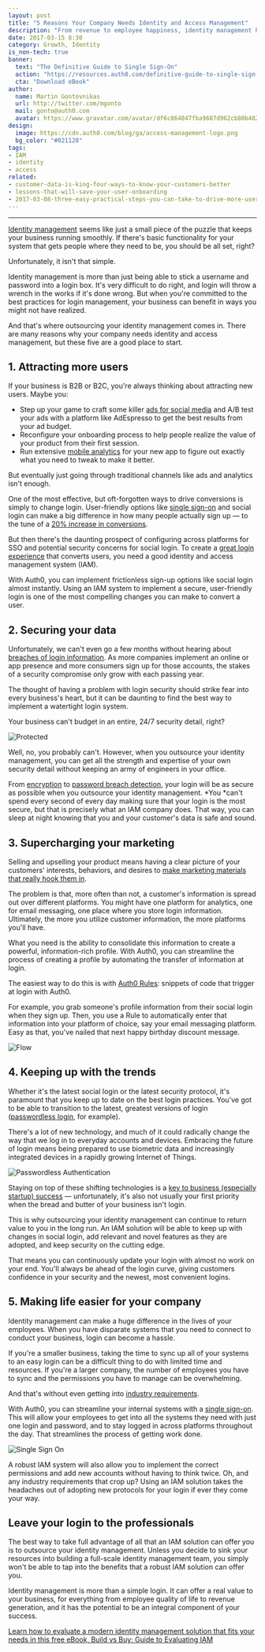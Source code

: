 ```yaml
---
layout: post
title: "5 Reasons Your Company Needs Identity and Access Management"
description: "From revenue to employee happiness, identity management has more to offer than you might think."
date: 2017-03-15 8:30
category: Growth, Identity
is_non-tech: true
banner:
  text: "The Definitive Guide to Single Sign-On"
  action: "https://resources.auth0.com/definitive-guide-to-single-sign-on/?utm_source=blog"
  cta: "Download eBook"
author:
  name: Martin Gontovnikas
  url: http://twitter.com/mgonto
  mail: gonto@auth0.com
  avatar: https://www.gravatar.com/avatar/df6c864847fba9687d962cb80b482764??s=60
design:
  image: https://cdn.auth0.com/blog/ga/access-management-logo.png
  bg_color: "#021128"
tags:
- IAM
- identity
- access
related:
- customer-data-is-king-four-ways-to-know-your-customers-better
- lessons-that-will-save-your-user-onboarding
- 2017-03-08-three-easy-practical-steps-you-can-take-to-drive-more-users-to-convert
---
```


---

[Identity management](https://resources.auth0.com/build-vs-buy-evaluating-identity-management/?utm_source=blog) seems like just a small piece of the puzzle that keeps your business running smoothly. If there's basic functionality for your system that gets people where they need to be, you should be all set, right?

Unfortunately, it isn't that simple.

Identity management is more than just being able to stick a username and password into a login box. It's very difficult to do right, and login will throw a wrench in the works if it's done wrong. But when you're committed to the best practices for login management, your business can benefit in ways you might not have realized.

And that's where outsourcing your identity management comes in. There are many reasons why your company needs identity and access management, but these five are a good place to start.

## 1. Attracting more users

If your business is B2B or B2C, you're always thinking about attracting new users. Maybe you:

* Step up your game to craft some killer [ads for social media](https://adespresso.com/) and A/B test your ads with a platform like AdEspresso to get the best results from your ad budget.
* Reconfigure your onboarding process to help people realize the value of your product from their first session.
* Run extensive [mobile analytics](https://amplitude.com/mobile-analytics) for your new app to figure out exactly what you need to tweak to make it better.

But eventually just going through traditional channels like ads and analytics isn't enough.

One of the most effective, but oft-forgotten ways to drive conversions is simply to change login. User-friendly options like [single sign-on](https://auth0.com/docs/sso?utm_source=twitter&utm_medium=vc&utm_campaign=social_media_vids) and social login can make a big difference in how many people actually sign up — to the tune of a [20% increase in conversions](https://auth0.com/blog/how-to-use-social-login-to-drive-your-apps-growth/).

But then there's the daunting prospect of configuring across platforms for SSO and potential security concerns for social login. To create a [great login experience](https://auth0.com/blog/bad-login-experiences/?utm_source=twitter&utm_medium=sc&utm_campaign=bad_login) that converts users, you need a good identity and access management system (IAM).

With Auth0, you can implement frictionless sign-up options like social login almost instantly. Using an IAM system to implement a secure, user-friendly login is one of the most compelling changes you can make to convert a user.

## 2. Securing your data

Unfortunately, we can't even go a few months without hearing about [breaches of login information](http://www.telegraph.co.uk/news/2016/11/17/three-mobile-cyber-hack--six-million-customers-private-data-at-r/). As more companies implement an online or app presence and more consumers sign up for those accounts, the stakes of a security compromise only grow with each passing year.

The thought of having a problem with login security should strike fear into every business's heart, but it can be daunting to find the best way to implement a watertight login system.

Your business can't budget in an entire, 24/7 security detail, right?

![Protected](https://cdn.auth0.com/blog/flow/protected.png)

Well, no, you probably can't. However, when you outsource your identity management, you can get all the strength and expertise of your own security detail without keeping an army of engineers in your office.

From [encryption](https://auth0.com/security) to [password breach detection](https://auth0.com/blog/announcing-password-breach-detection/), your login will be as secure as possible when you outsource your identity management. *You *can't spend every second of every day making sure that your login is the most secure, but that is precisely what an IAM company does. That way, you can sleep at night knowing that you and your customer's data is safe and sound.

## 3. Supercharging your marketing

Selling and upselling your product means having a clear picture of your customers' interests, behaviors, and desires to [make marketing materials that really hook them in](https://auth0.com/blog/5-killer-email-strategies-for-lifecycle-marketing/).

The problem is that, more often than not, a customer's information is spread out over different platforms. You might have one platform for analytics, one for email messaging, one place where you store login information. Ultimately, the more you utilize customer information, the more platforms you'll have.

What you need is the ability to consolidate this information to create a powerful, information-rich profile. With Auth0, you can streamline the process of creating a profile by automating the transfer of information at login.

The easiest way to do this is with [Auth0 Rules](https://auth0.com/docs/rules): snippets of code that trigger at login with Auth0.

For example, you grab someone's profile information from their social login when they sign up. Then, you use a Rule to automatically enter that information into your platform of choice, say your email messaging platform. Easy as that, you've nailed that next happy birthday discount message.

![Flow](https://cdn.auth0.com/blog/flow/flow.png)

## 4. Keeping up with the trends

Whether it's the latest social login or the latest security protocol, it's paramount that you keep up to date on the best login practices. You've got to be able to transition to the latest, greatest versions of login ([passwordless login](https://auth0.com/blog/analysis-of-passwordless-connections/), for example).

There's a lot of new technology, and much of it could radically change the way that we log in to everyday accounts and devices. Embracing the future of login means being prepared to use biometric data and increasingly integrated devices in a rapidly growing Internet of Things.

![Passwordless Authentication](https://cdn.auth0.com/blog/flow/passwordless-authentication.png)

Staying on top of these shifting technologies is a [key to business (especially startup) success](https://auth0.com/blog/why-staying-agile-is-key-to-startup-success/) — unfortunately, it's also not usually your first priority when the bread and butter of your business isn't login.

This is why outsourcing your identity management can continue to return value to you in the long run. An IAM solution will be able to keep up with changes in social login, add relevant and novel features as they are adopted, and keep security on the cutting edge.

That means you can continuously update your login with almost no work on your end. You'll always be ahead of the login curve, giving customers confidence in your security and the newest, most convenient logins.

## 5. Making life easier for your company

Identity management can make a huge difference in the lives of your employees. When you have disparate systems that you need to connect to conduct your business, login can become a hassle.

If you're a smaller business, taking the time to sync up all of your systems to an easy login can be a difficult thing to do with limited time and resources. If you're a larger company, the number of employees you have to sync and the permissions you have to manage can be overwhelming.

And that's without even getting into [industry requirements](https://auth0.com/blog/how-real-state-companies-can-implement-open-id-connect-with-auth0/).

With Auth0, you can streamline your internal systems with a [single sign-on](https://auth0.com/learn/single-sign-on-in-3-steps/). This will allow your employees to get into all the systems they need with just one login and password, and to stay logged in across platforms throughout the day. That streamlines the process of getting work done.

![Single Sign On](https://cdn.auth0.com/blog/flow/bg-login.png)

A robust IAM system will also allow you to implement the correct permissions and add new accounts without having to think twice. Oh, and any industry requirements that crop up? Using an IAM solution takes the headaches out of adopting new protocols for your login if ever they come your way.

## Leave your login to the professionals

The best way to take full advantage of all that an IAM solution can offer you is to outsource your identity management. Unless you decide to sink your resources into building a full-scale identity management team, you simply won't be able to tap into the benefits that a robust IAM solution can offer you.

Identity management is more than a simple login. It can offer a real value to your business, for everything from employee quality of life to revenue generation, and it has the potential to be an integral component of your success.

[Learn how to evaluate a modern identity management solution that fits your needs in this free eBook, Build vs Buy: Guide to Evaluating IAM](https://resources.auth0.com/build-vs-buy-evaluating-identity-management/?utm_source=blog)
